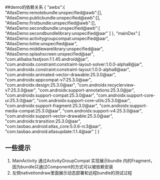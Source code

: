 ##demo的依赖关系
    {
	"awbs":{
		"AtlasDemo:remotebundle:unspecified@awb":[],
		"AtlasDemo:publicbundle:unspecified@awb":[],
		"AtlasDemo:firstbundle:unspecified@awb":[],
		"AtlasDemo:secondbundle:unspecified@awb":[
			"AtlasDemo:secondbundlelibrary:unspecified@aar"
		]
	},
	"mainDex":[
		"AtlasDemo:activitygroupcompat:unspecified@aar",
		"AtlasDemo:lottie:unspecified@aar",
		"AtlasDemo:middlewarelibrary:unspecified@aar",
		"AtlasDemo:splashscreen:unspecified@aar",
		"com.alibaba:fastjson:1.1.45.android@jar",
		"com.androidx.constraint:constraint-layout-solver:1.0.0-alpha8@jar",
		"com.androidx.constraint:constraint-layout:1.0.0-alpha8@aar",
		"com.androidx:animated-vector-drawable:25.3.0@aar",
		"com.androidx:appcompat-v7:25.3.0@aar",
		"com.androidx:design:25.3.0@aar",
		"com.androidx:recyclerview-v7:25.3.0@aar",
		"com.androidx:support-annotations:25.3.0@jar",
		"com.androidx:support-compat:25.3.0@aar",
		"com.androidx:support-core-ui:25.3.0@aar",
		"com.androidx:support-core-utils:25.3.0@aar",
		"com.androidx:support-fragment:25.3.0@aar",
		"com.androidx:support-media-compat:25.3.0@aar",
		"com.androidx:support-v4:25.3.0@aar",
		"com.androidx:support-vector-drawable:25.3.0@aar",
		"com.androidx:transition:25.3.0@aar",
		"com.taobao.android:atlas_core:5.0.6-rc3@aar",
		"com.taobao.android:atlasupdate:1.1.4@aar"
	]
    }
 
 
 ## 一些提示
 
1. MainActivity 通过ActivityGroupCompat 实现展示bundle 内的Fragment，因为bundle只通过Component的方式可以被依赖安装
2. 左侧nativetiondraw里面展示动态部署和远程bundle的测试过程